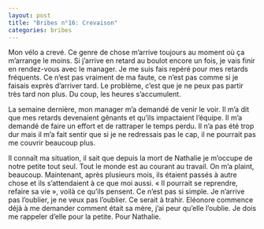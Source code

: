 ```yaml
---
layout: post
title: "Bribes n°16: Crevaison"
categories: bribes
---
```


Mon vélo a crevé. Ce genre de chose m’arrive toujours au moment où ça m’arrange le moins. Si j’arrive en retard au boulot encore un fois, je vais finir en rendez-vous avec le manager. Je me suis fais repéré pour mes retards fréquents. Ce n’est pas vraiment de ma faute, ce n’est pas comme si je faisais exprès d’arriver tard. Le problème, c’est que je ne peux pas partir très tard non plus. Du coup, les heures s’accumulent. 

La semaine dernière, mon manager m’a demandé de venir le voir. Il m’a dit que mes retards devenaient gênants et qu’ils impactaient l’équipe. Il m’a demandé de faire un effort et de rattraper le temps perdu. Il n’a pas été trop dur mais il m’a fait sentir que si je ne redressais pas le cap, il ne pourrait pas me couvrir beaucoup plus.

Il connaît ma situation, il sait que depuis la mort de Nathalie je m’occupe de notre petite tout seul. Tout le monde est au courant au travail. On m’a plaint, beaucoup. Maintenant, après plusieurs mois, ils étaient passés à autre chose et ils s’attendaient à ce que moi aussi. « Il pourrait se reprendre, refaire sa vie », voilà ce qu’ils pensent. Ce n’est pas si simple. Je n’arrive pas l’oublier, je ne veux pas l’oublier. Ce serait à trahir. Eléonore commence déjà à me demander comment était sa mère, j’ai peur qu’elle l’oublie. Je dois me rappeler d’elle pour la petite. Pour Nathalie.